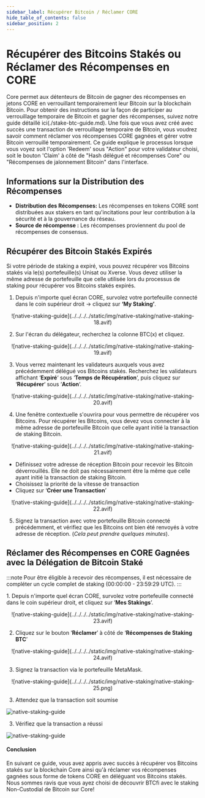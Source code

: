 ```yaml
---
sidebar_label: Récupérer Bitcoin / Réclamer CORE
hide_table_of_contents: false
sidebar_position: 2
---
```


# Récupérer des Bitcoins Stakés ou Réclamer des Récompenses en CORE

Core permet aux détenteurs de Bitcoin de gagner des récompenses en jetons CORE en verrouillant temporairement leur Bitcoin sur la blockchain Bitcoin. Pour obtenir des instructions sur la façon de participer au verrouillage temporaire de Bitcoin et gagner des récompenses, suivez notre guide détaillé ici(./stake-btc-guide.md).
Une fois que vous avez créé avec succès une transaction de verrouillage temporaire de Bitcoin, vous voudrez savoir comment réclamer vos récompenses CORE gagnées et gérer votre Bitcoin verrouillé temporairement. Ce guide explique le processus lorsque vous voyez soit l'option 'Redeem' sous "Action" pour votre validateur choisi, soit le bouton 'Claim' à côté de "Hash délégué et récompenses Core" ou "Récompenses de jalonnement Bitcoin" dans l'interface.

## Informations sur la Distribution des Récompenses

- **Distribution des Récompenses:** Les récompenses en tokens CORE sont distribuées aux stakers en tant qu'incitations pour leur contribution à la sécurité et à la gouvernance du réseau.
- **Source de récompense :** Les récompenses proviennent du pool de récompenses de consensus.

## Récupérer des Bitcoin Stakés Expirés

Si votre période de staking a expiré, vous pouvez récupérer vos Bitcoins stakés via le(s) portefeuille(s) Unisat ou Xverse. Vous devez utiliser la même adresse de portefeuille que celle utilisée lors du processus de staking pour récupérer vos Bitcoins stakés expirés.

1. Depuis n'importe quel écran CORE, survolez votre portefeuille connecté dans le coin supérieur droit → cliquez sur **‘My Staking’**.

<p align="center">![native-staking-guide](../../../../static/img/native-staking/native-staking-18.avif)</p>

2. Sur l'écran du délégateur, recherchez la colonne BTC(x) et cliquez.

<p align="center">![native-staking-guide](../../../../static/img/native-staking/native-staking-19.avif)</p>

3. Vous verrez maintenant les validateurs auxquels vous avez précédemment délégué vos Bitcoins stakés. Recherchez les validateurs affichant ‘**Expiré**‘ sous ‘**Temps de Récupération**‘, puis cliquez sur ‘**Récupérer**‘ sous ‘**Action**‘.

<p align="center">![native-staking-guide](../../../../static/img/native-staking/native-staking-20.avif)</p>

4. Une fenêtre contextuelle s'ouvrira pour vous permettre de récupérer vos Bitcoins. Pour récupérer les Bitcoins, vous devez vous connecter à la même adresse de portefeuille Bitcoin que celle ayant initié la transaction de staking Bitcoin.

<p align="center">![native-staking-guide](../../../../static/img/native-staking/native-staking-21.avif)</p>

- Définissez votre adresse de réception Bitcoin pour recevoir les Bitcoin déverrouillés. Elle ne doit pas nécessairement être la même que celle ayant initié la transaction de staking Bitcoin.
- Choisissez la priorité de la vitesse de transaction
- Cliquez sur ‘**Créer une Transaction**’

<p align="center">![native-staking-guide](../../../../static/img/native-staking/native-staking-22.avif)</p>

5. Signez la transaction avec votre portefeuille Bitcoin connecté précédemment, et vérifiez que les Bitcoins ont bien été renvoyés à votre adresse de réception. (_Cela peut prendre quelques minutes_).

## Réclamer des Récompenses en CORE Gagnées avec la Délégation de Bitcoin Staké

:::note
Pour être éligible à recevoir des récompenses, il est nécessaire de compléter un cycle complet de staking (00:00:00 - 23:59:29 UTC).
:::

1\. Depuis n'importe quel écran CORE, survolez votre portefeuille connecté dans le coin supérieur droit, et cliquez sur ‘**Mes Stakings**’.

<p align="center">![native-staking-guide](../../../../static/img/native-staking/native-staking-23.avif)</p>

2. Cliquez sur le bouton ‘**Réclamer**’ à côté de ‘**Récompenses de Staking BTC**’

<p align="center">![native-staking-guide](../../../../static/img/native-staking/native-staking-24.avif)</p>

3. Signez la transaction via le portefeuille MetaMask.

<p align="center" style={{zoom:"60%"}}>![native-staking-guide](../../../../static/img/native-staking/native-staking-25.png)</p>

3. Attendez que la transaction soit soumise

![native-staking-guide](../../../../static/img/native-staking/native-staking-26.avif)

3. Vérifiez que la transaction a réussi

![native-staking-guide](../../../../static/img/native-staking/native-staking-27.avif)

#### Conclusion

En suivant ce guide, vous avez appris avec succès à récupérer vos Bitcoins stakés sur la blockchain Core ainsi qu'à réclamer vos récompenses gagnées sous forme de tokens CORE en déléguant vos Bitcoins stakés. Nous sommes ravis que vous ayez choisi de découvrir BTCfi avec le staking Non-Custodial de Bitcoin sur Core!
